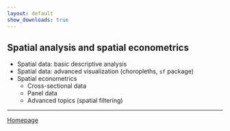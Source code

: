 ```yaml
---
layout: default
show_downloads: true
---
```


## Spatial analysis and spatial econometrics

+ Spatial data: basic descriptive analysis
+ Spatial data: advanced visualization (choropleths, `sf` package)
+ Spatial econometrics
  + Cross-sectional data
  + Panel data
  + Advanced topics (spatial filtering)


--- 

[Homepage](https://formanektomas.github.io/4EK417/)
